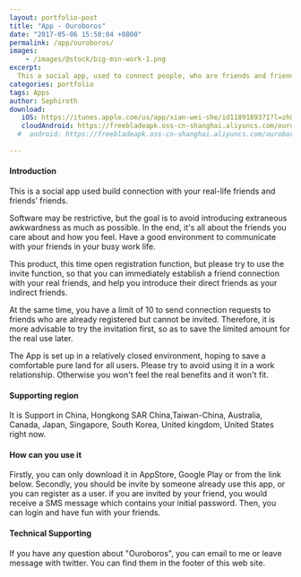 ```yaml
---
layout: portfolio-post
title: "App - Ouroboros"
date: "2017-05-06 15:50:04 +0800"
permalink: /app/ouroboros/
images:
    - /images/@stock/big-msn-work-1.png
excerpt:
  This a social app, used to connect people, who are friends and friends' friends in real life.
categories: portfolio
tags: Apps
author: Sephiroth
download:
   iOS: https://itunes.apple.com/us/app/xian-wei-she/id1189189371?l=zh&ls=1&mt=8
   cloudAndroid: https://freebladeapk.oss-cn-shanghai.aliyuncs.com/ouroboros.apk
  #  android: https://freebladeapk.oss-cn-shanghai.aliyuncs.com/ouroboros.apk
  
---
```


#### Introduction
This is a social app used build connection with your real-life friends and friends’ friends.

Software may be restrictive, but the goal is to avoid introducing extraneous awkwardness as much as possible. In the end, it's all about the friends you care about and how you feel. Have a good environment to communicate with your friends in your busy work life.

This product, this time open registration function, but please try to use the invite function, so that you can immediately establish a friend connection with your real friends, and help you introduce their direct friends as your indirect friends.

At the same time, you have a limit of 10 to send connection requests to friends who are already registered but cannot be invited. Therefore, it is more advisable to try the invitation first, so as to save the limited amount for the real use later.

The App is set up in a relatively closed environment, hoping to save a comfortable pure land for all users. Please try to avoid using it in a work relationship. Otherwise you won't feel the real benefits and it won't fit.

#### Supporting region
It is Support in China, Hongkong SAR China,Taiwan-China, Australia, Canada, Japan, Singapore, South Korea, United kingdom, United States right now.

#### How can you use it
Firstly, you can only download it in AppStore, Google Play or from the link below.
Secondly, you should be invite by someone already use this app, or you can register as a user.
if you are invited by your friend, you would receive a SMS message which contains your initial password.
Then, you can login and have fun with your friends.

#### Technical Supporting
If you have any question about "Ouroboros", you can email to me or leave message with twitter. You can find them in the footer of this web site.
